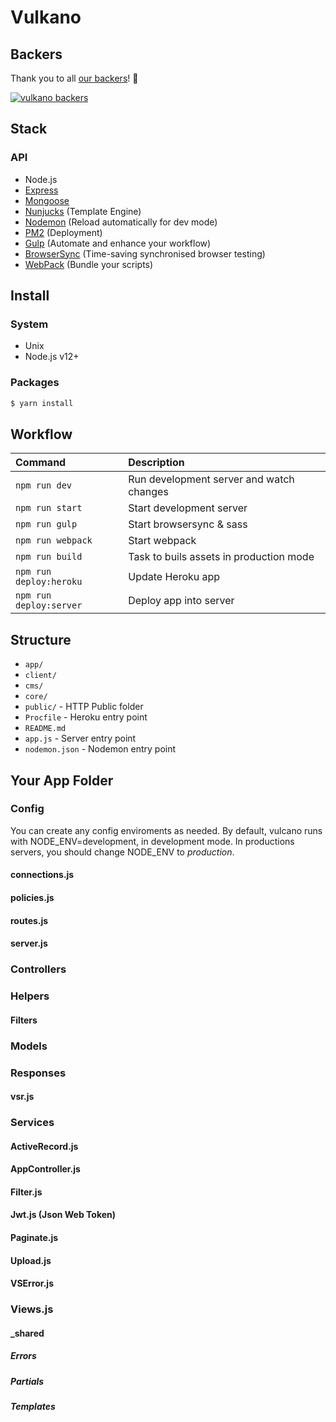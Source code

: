 # Vulkano

## Backers

Thank you to all [our backers](https://opencollective.com/vulkano#backer)! 🙏

[![vulkano backers](https://opencollective.com/vulkano/tiers/backer.svg?avatarHeight=50)](https://opencollective.com/vulkano#backers)


## Stack

### API

- Node.js
- [Express](http://expressjs.com)
- [Mongoose](http://mongoosejs.com/)
- [Nunjucks](http://mozilla.github.io/nunjucks/) (Template Engine)
- [Nodemon](http://nodemon.io/) (Reload automatically for dev mode)
- [PM2](http://pm2.keymetrics.io/) (Deployment)
- [Gulp](https://gulpjs.com/) (Automate and enhance your workflow)
- [BrowserSync](https://www.browsersync.io/) (Time-saving synchronised browser testing)
- [WebPack](https://webpack.js.org/) (Bundle your scripts)

## Install

### System

- Unix
- Node.js v12+

### Packages

```bash
$ yarn install
```

## Workflow

| Command                         | Description                               |
| :------------------------------	| :---------------------------------------- |
| `npm run dev`                   | Run development server and watch changes	|
| `npm run start`                 | Start development server                  |
| `npm run gulp`                  | Start browsersync & sass                  |
| `npm run webpack`               | Start webpack                             |
| `npm run build`                 | Task to buils assets in production mode   |
| `npm run deploy:heroku`         | Update Heroku app                         |
| `npm run deploy:server`         | Deploy app into server                    |


## Structure

- `app/`
- `client/`
- `cms/`
- `core/`
- `public/` - HTTP Public folder
- `Procfile` - Heroku entry point
- `README.md`
- `app.js` - Server entry point
- `nodemon.json` - Nodemon entry point


## Your App Folder

### Config
You can create any config enviroments as needed. By default, vulcano runs with NODE_ENV=development, in development mode. In productions servers, you should change NODE_ENV to _production_.

#### connections.js

#### policies.js

#### routes.js

#### server.js

### Controllers

### Helpers

#### Filters

### Models

### Responses

#### vsr.js

### Services

#### ActiveRecord.js

#### AppController.js

#### Filter.js

#### Jwt.js (Json Web Token)

#### Paginate.js

#### Upload.js

#### VSError.js

### Views.js

#### _shared

##### Errors

##### Partials

##### Templates
